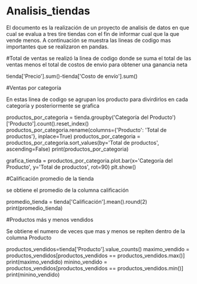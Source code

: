 # Analisis_tiendas

El documento es la realización de un proyecto de analisis de datos en que cual se evalua a tres tire tiendas con el fin de informar cual que la que vende menos. A continuación se muestra las lineas de codigo mas importantes que se realizaron en pandas.

#Total de ventas
se realizó la linea de codigo donde se suma el total de las ventas menos el total de costos de envio para obtener una ganancia neta

<p>
tienda['Precio'].sum()-tienda['Costo de envío'].sum()
</p>

#Ventas por categoría

En estas linea de codigo se agrupan los producto para divirdirlos en cada categoría y posteriormente se grafica 

<p>
productos_por_categoria = tienda.groupby('Categoría del Producto')['Producto'].count().reset_index()
productos_por_categoria.rename(columns={'Producto': 'Total de productos'}, inplace=True)
productos_por_categoria = productos_por_categoria.sort_values(by='Total de productos', ascending=False)
print(productos_por_categoria)

grafica_tienda = productos_por_categoria.plot.bar(x='Categoría del Producto', y='Total de productos', rot=90)
plt.show()
</p>

#Calificación promedio de la tienda

se obtiene el promedio de la columna calificación

<p>
  promedio_tienda = tienda['Calificación'].mean().round(2)
print(promedio_tienda)
</p>

#Productos más y menos vendidos

Se obtiene el numero de veces que mas y menos se repiten dentro de la columna Producto
<p>
productos_vendidos=tienda['Producto'].value_counts()
maximo_vendido = productos_vendidos[productos_vendidos == productos_vendidos.max()]
print(maximo_vendido)
minino_vendido = productos_vendidos[productos_vendidos == productos_vendidos.min()]
print(minino_vendido)
</p>
